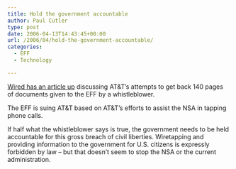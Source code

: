 ```yaml
---
title: Hold the government accountable
author: Paul Cutler
type: post
date: 2006-04-13T14:43:45+00:00
url: /2006/04/hold-the-government-accountable/
categories:
  - EFF
  - Technology

---
```

[Wired has an article up][1] discussing AT&T&#8217;s attempts to get back 140 pages of documents given to the EFF by a whistleblower.

The EFF is suing AT&T based on AT&T&#8217;s efforts to assist the NSA in tapping phone calls.

If half what the whistleblower says is true, the government needs to be held accountable for this gross breach of civil liberties. Wiretapping and providing information to the government for U.S. citizens is expressly forbidden by law &#8211; but that doesn&#8217;t seem to stop the NSA or the current administration.

 [1]: http://www.wired.com/news/technology/0,70650-0.html?tw=rss.index